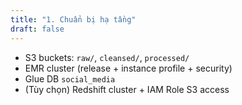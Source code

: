 ```yaml
---
title: "1. Chuẩn bị hạ tầng"
draft: false
---
```

- S3 buckets: `raw/`, `cleansed/`, `processed/`
- EMR cluster (release + instance profile + security)
- Glue DB `social_media`
- (Tùy chọn) Redshift cluster + IAM Role S3 access